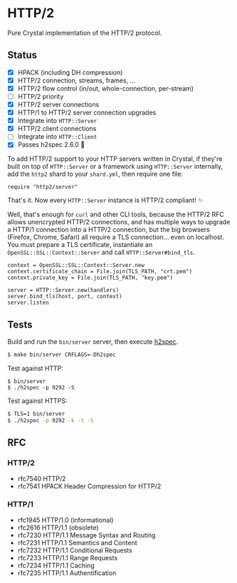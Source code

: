 # HTTP/2

Pure Crystal implementation of the HTTP/2 protocol.

## Status

- [x] HPACK (including DH compression)
- [x] HTTP/2 connection, streams, frames, ...
- [x] HTTP/2 flow control (in/out, whole-connection, per-stream)
- [ ] HTTP/2 priority
- [x] HTTP/2 server connections
- [x] HTTP/1 to HTTP/2 server connection upgrades
- [x] Integrate into `HTTP::Server`
- [x] HTTP/2 client connections
- [ ] Integrate into `HTTP::Client`
- [x] Passes h2spec 2.6.0 💚

To add HTTP/2 support to your HTTP servers written in Crystal, if they're built
on top of `HTTP::Server` or a framework using `HTTP::Server` internally, add the
`http2` shard to your `shard.yml`, then require one file:

```crystal
require "http2/server"
```

That's it. Now every `HTTP::Server` instance is HTTP/2 compliant! ✨

Well, that's enough for `curl` and other CLI tools, because the HTTP/2 RFC
allows unencrypted HTTP/2 connections, and has multiple ways to upgrade a
HTTP/1 connection into a HTTP/2 connection, but the big browsers (Firefox,
Chrome, Safari) all require a TLS connection... even on localhost. You must
prepare a TLS certificate, instantiate an `OpenSSL::SSL::Context::Server` and
call `HTTP::Server#bind_tls`.

```crystal
context = OpenSSL::SSL::Context::Server.new
context.certificate_chain = File.join(TLS_PATH, "crt.pem")
context.private_key = File.join(TLS_PATH, "key.pem")

server = HTTP::Server.new(handlers)
server.bind_tls(host, port, context)
server.listen
```

## Tests

Build and run the `bin/server` server, then execute
[h2spec](https://github.com/summerwind/h2spec/releases).

```sh
$ make bin/server CRFLAGS=-Dh2spec
```

Test against HTTP:
```
$ bin/server
$ ./h2spec -p 9292 -S
```

Test against HTTPS:
```sh
$ TLS=1 bin/server
$ ./h2spec -p 9292 -k -t -S
```

## RFC

### HTTP/2

- rfc7540 HTTP/2
- rfc7541 HPACK Header Compression for HTTP/2

### HTTP/1

- rfc1945 HTTP/1.0 (informational)
- rfc2616 HTTP/1.1 (obsolete)
- rfc7230 HTTP/1.1 Message Syntax and Routing
- rfc7231 HTTP/1.1 Semantics and Content
- rfc7232 HTTP/1.1 Conditional Requests
- rfc7233 HTTP/1.1 Range Requests
- rfc7234 HTTP/1.1 Caching
- rfc7235 HTTP/1.1 Authentification
